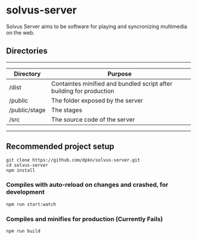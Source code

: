 # solvus-server
Solvus Server aims to be software for playing and syncronizing multimedia on the web. 

## Directories
--------------------------------------------------------------------------------------------
| Directory         | Purpose                                                              |
|-------------------|----------------------------------------------------------------------|
| /dist             | Containtes minified and bundled script after building for production |
| /public           | The folder exposed by the server                                     |
| /public/stage     | The stages                                                           |
| /src              | The source code of the server                                        |
--------------------------------------------------------------------------------------------

## Recommended project setup
```
git clone https://github.com/dpkn/solvus-server.git
cd solvus-server
npm install
```

### Compiles with auto-reload on changes and crashed, for development
```
npm run start:watch
```

### Compiles and minifies for production (Currently Fails)
```
npm run build
```